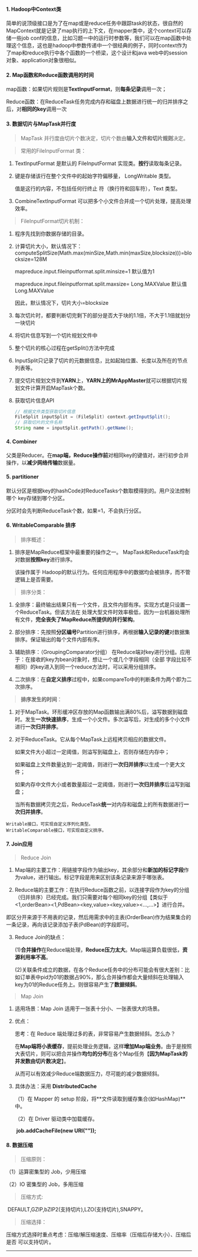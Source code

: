 #### 1. Hadoop中Context类

  简单的说顶级接口是为了在map或是reduce任务中跟踪task的状态，很自然的MapContext就是记录了map执行的上下文，在mapper类中，这个context可以存储一些job conf的信息，比如习题一中的运行时参数等，我们可以在map函数中处理这个信息，这也是hadoop中参数传递中一个很经典的例子，同时context作为了map和reduce执行中各个函数的一个桥梁，这个设计和java web中的session对象、application对象很相似。

#### 2. Map函数和Reduce函数调用的时间

  map函数：如果切片规则是**TextInputFormat**，则**每条记录**调用一次；

  Reduce函数：在ReduceTask任务完成内存和磁盘上数据进行统一的归并排序之后，对**相同的key**调用一次

#### 3. 数据切片与MapTask并行度 

  > MapTask 并行度由切片个数决定，切片个数由**输入文件和切片规则**决定。

> 常用的FileInputFormat 类：

1. TextInputFormat 是默认的 FileInputFormat 实现类。**按行**读取每条记录。

2. 键是存储该行在整个文件中的起始字符偏移量， LongWritable 类型。

   值是这行的内容，不包括任何行终止 符（换行符和回车符），Text 类型。

3. CombineTextInputFormat 可以把多个小文件合并成一个切片处理，提高处理效率。

> FileInputFormat切片机制：

1. 程序先找到你数据存储的目录。

2. 计算切片大小，默认情况下：computeSplitSize(Math.max(minSize,Math.min(maxSize,blocksize)))=blocksize=128M

   mapreduce.input.fileinputformat.split.minsize=1 默认值为1

   mapreduce.input.fileinputformat.split.maxsize= Long.MAXValue 默认值Long.MAXValue

   因此，默认情况下，切片大小=blocksize

3. 每次切片时，都要判断切完剩下的部分是否大于块的1.1倍，不大于1.1倍就划分一块切片

4. 将切片信息写到一个切片规划文件中

5. 整个切片的核心过程在getSplit()方法中完成

6. InputSplit只记录了切片的元数据信息，比如起始位置、长度以及所在的节点列表等。

7. 提交切片规划文件到**YARN**上，**YARN上的MrAppMaster**就可以根据切片规划文件计算开启MapTask个数。

8. 获取切片信息API

   ~~~java
   // 根据文件类型获取切片信息
   FileSplit inputSplit = (FileSplit) context.getInputSplit();
   // 获取切片的文件名称
   String name = inputSplit.getPath().getName();
   ~~~

#### 4. Combiner

  父类是Reducer。在**map端，Reduce操作前**对相同key的键值对，进行初步合并操作，以**减少网络传输**数据量。

#### 5. partitioner

  默认分区是根据key的hashCode对ReduceTasks个数取模得到的。用户没法控制哪个 key存储到哪个分区。

  分区时会先判断ReduceTask个数，如果=1，不会执行分区。

#### 6. WritableComparable 排序

> 排序概述：

1. 排序是MapReduce框架中最重要的操作之一。 MapTask和ReduceTask均会对数据**按照key**进行排序。

   该操作属于 Hadoop的默认行为。任何应用程序中的数据均会被排序，而不管逻辑上是否需要。

> 排序分类：

1. 全排序：最终输出结果只有一个文件，且文件内部有序。实现方式是只设置一个ReduceTask。但该方法在 处理大型文件时效率极低，因为一台机器处理所有文件，**完全丧失了MapReduce所提供的并行架构**。

2. 部分排序：先按照**分区编号**Partition进行排序，再根据**输入记录的键**对数据集排序。保证输出的每个文件内部有序。

3. 辅助排序：（GroupingComparator分组） 在Reduce端对key进行分组。应用于：在接收的key为bean对象时，想让一个或几个字段相同（全部 字段比较不相同）的key进入到同一个reduce方法时，可以采用分组排序。

4. 二次排序：在**自定义排序**过程中，如果compareTo中的判断条件为两个即为二次排序。

> **排序发生的时间**：

1. 对于MapTask。环形缓冲区存放的Map函数输出满80%后，溢写数据到磁盘时。发生**一次快速排序**，生成一个小文件。多次溢写后，对生成的多个小文件进行**一次归并排序**。

2. 对于ReduceTask。它从每个MapTask上远程拷贝相应的数据文件。

   如果文件大小超过一定阈值，则溢写到磁盘上，否则存储在内存中；

   如果磁盘上文件数量达到一定阈值，则进行**一次归并排序**以生成一个更大文件；

   如果内存中文件大小或者数量超过一定阈值，则进行**一次归并排序**后溢写到磁盘；

   当所有数据拷贝完之后，ReduceTask**统一**对内存和磁盘上的所有数据进行**一次归并排序**。

  ```
  Writable接口，可实现自定义序列化类型。
  WritableComparable接口，可实现自定义排序。
  ```

#### 7. Join应用

> Reduce Join

1. Map端的主要工作：用链接字段作为输出key，其余部分和**新加的标记字段**作为value，进行输出。标记字段是用来区别该条记录来源于哪张表。

2. Reduce端的主要工作：在执行Reduce函数之前，以连接字段作为key的分组（归并排序）已经完成。我们只需要对每个相同key的分组【类似于<1,orderBean><1,PdBean><key,value><key,value><...,...>】进行合并。

  即区分开来源于不用表的记录，然后用需求中的主表(OrderBean)作为结果集合的一条记录，再向该记录添加子表(PdBean)的字段即可。

3. Reduce Join的缺点：

   (1)**合并操作**在Reduce端处理，**Reduce压力太大**。Map端运算负载很低，**资源利用率不高**。

   (2)关联条件成立的数据，在各个Reduce任务中的分布可能会有很大差别：比如订单表中pid为01的数据占90%，那么合并操作都会大量倾斜在处理输入key为01的Reduce任务上。则很容易产生了**数据倾斜**。

> Map Join

1. 适用场景：Map Join 适用于一张表十分小、一张表很大的场景。

2. 优点：

   思考：在 Reduce 端处理过多的表，非常容易产生数据倾斜。怎么办？

   在**Map端将小表缓存**，提前处理业务逻辑，这样**增加Map端业务**。由于是按照大表切片，则可以把合并操作**均匀的分布**在各个Map任务【**因为MapTask的并发数由切片数决定**】。

   从而可以有效减少Reduce端数据压力，尽可能的减少数据倾斜。

3. 具体办法：采用 **DistributedCache**

   （1）在 Mapper 的 setup 阶段，将**文件读取到缓存集合(如HashMap)**中。 

   （2）在 Driver 驱动类中加载缓存。

   ​			**job.addCacheFile(new URI(""));**

#### 8. 数据压缩

> 压缩原则：

（1）运算密集型的 Job，少用压缩 

（2）IO 密集型的 Job，多用压缩

> 压缩方式:

​	DEFAULT,GZIP,bZIP2(支持切片),LZO(支持切片),SNAPPY。

> 压缩选择：

压缩方式选择时重点考虑：压缩/解压缩速度、压缩率（压缩后存储大小）、压缩后是否 可以支持切片。

---

